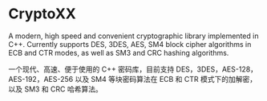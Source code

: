 # CryptoXX

A modern, high speed and convenient cryptographic library implemented in C++. Currently supports DES, 3DES, AES, SM4 block cipher algorithms in ECB and CTR modes, as well as SM3 and CRC hashing algorithms.

一个现代、高速、便于使用的 C++ 密码库，目前支持 DES，3DES，AES-128，AES-192，AES-256 以及 SM4 等块密码算法在 ECB 和 CTR 模式下的加解密，以及 SM3 和 CRC 哈希算法。
